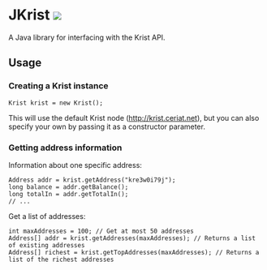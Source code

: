 # JKrist ![](https://api.travis-ci.org/Lignumm/JKrist.svg)
A Java library for interfacing with the Krist API.

## Usage
### Creating a Krist instance

```
Krist krist = new Krist();
```

This will use the default Krist node (http://krist.ceriat.net), but you can also specify your own by passing it as a constructor parameter.

### Getting address information
Information about one specific address:
```
Address addr = krist.getAddress("kre3w0i79j");
long balance = addr.getBalance();
long totalIn = addr.getTotalIn();
// ...
```

Get a list of addresses:
```
int maxAddresses = 100; // Get at most 50 addresses
Address[] addr = krist.getAddresses(maxAddresses); // Returns a list of existing addresses
Address[] richest = krist.getTopAddresses(maxAddresses); // Returns a list of the richest addresses
```
